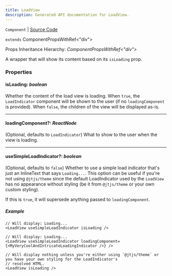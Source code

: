 ```yaml
---
title: LoadView
description: Generated API documentation for LoadView.
---
```


`Component` | [Source Code](https://github.com/mrCamelCode/jtjs-react/blob/0e141e63e22c212c71ce52ba40f0472cc9028516/lib/components/wrappers/information/LoadView.tsx#L43)

`extends` ComponentPropsWithRef<"div">

Props Inheritance Hierarchy: _ComponentPropsWithRef<"div">_

A wrapper that will show its content based on its `isLoading` prop.

### Properties

#### isLoading: _boolean_

Whether the content of the load view is loading. When `true`, the `LoadIndicator` component will be
shown to the user (if no `loadingComponent` is provided). When `false`, the children of the view
will be displayed as-is.

---

#### loadingComponent?: _ReactNode_

(Optional, defaults to `LoadIndicator`) What to show to the user when the view is loading.

---

#### useSimpleLoadIndicator?: _boolean_

(Optional, defaults to `false`) Whether to use a simple load indicator that's just an InlineText that says
`Loading...`. This option can be useful if you're not using `@jtjs/theme` since the default LoadIndicator
used by the `LoadView` has no appearance without styling (be it from `@jtjs/theme` or your own custom styling).

If this is `true`, it will supersede anything passed to `loadingComponent`.

##### Example
```tsx
// Will display: Loading...
<LoadView useSimpleLoadIndicator isLoading />

// Will display: Loading...
<LoadView useSimpleLoadIndicator loadingComponent={<MyVeryCoolAndIntricateLoadingIndicator />} />

// Will display nothing unless you're either using `@jtjs/theme` or you have your own styling for the LoadIndicator's
// resolved HTML.
<LoadView isLoading />
```